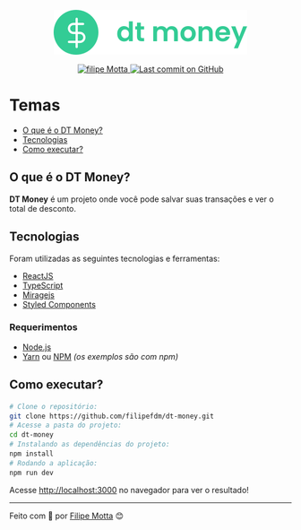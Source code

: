 <p align="center">
   <img src=".github/logo.svg"/>
</p>

<p align="center">
   <a href="https://www.linkedin.com/in/filipefmotta/">
      <img alt="filipe Motta" src="https://img.shields.io/badge/-Filipe%20Motta-4e5acf?style=flat&logo=Linkedin&logoColor=white" />
   </a>

  <a aria-label="Last Commit" href="https://github.com/filipefdm/dt-money/commits/master">
    <img alt="Last commit on GitHub" src="https://img.shields.io/github/last-commit/filipefdm/dt-money?color=4e5acf">
  </a>
</p>

# Temas

- [O que é o DT Money?](#o-que-é-o-dt-money)
- [Tecnologias](#tecnologias)
- [Como executar?](#como-executar)

## O que é o DT Money?

<b>DT Money</b> é um projeto onde você pode salvar suas transações e ver o total de desconto.

## Tecnologias

Foram utilizadas as seguintes tecnologias e ferramentas:

- [ReactJS](https://reactjs.org/)
- [TypeScript](https://www.typescriptlang.org/)
- [Miragejs](https://miragejs.com/)
- [Styled Components](https://styled-components.com/)

### Requerimentos

- [Node.js](https://nodejs.org/en/)
- [Yarn](https://classic.yarnpkg.com/) ou [NPM](https://www.npmjs.com/) _(os exemplos são com npm)_

## Como executar?

```bash
# Clone o repositório:
git clone https://github.com/filipefdm/dt-money.git
# Acesse a pasta do projeto:
cd dt-money
# Instalando as dependências do projeto:
npm install
# Rodando a aplicação:
npm run dev
```

Acesse <http://localhost:3000> no navegador para ver o resultado!

---

Feito com 💜 por [Filipe Motta](https://github.com/filipefdm) 😊

